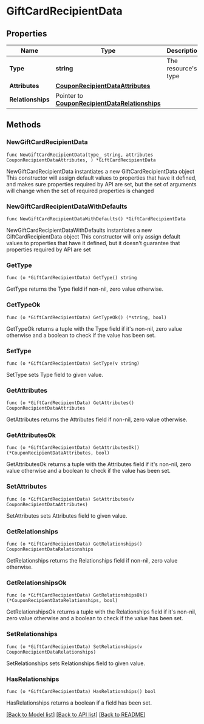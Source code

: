 # GiftCardRecipientData

## Properties

Name | Type | Description | Notes
------------ | ------------- | ------------- | -------------
**Type** | **string** | The resource&#39;s type | [default to "gift_card_recipients"]
**Attributes** | [**CouponRecipientDataAttributes**](CouponRecipientDataAttributes.md) |  | 
**Relationships** | Pointer to [**CouponRecipientDataRelationships**](CouponRecipientDataRelationships.md) |  | [optional] 

## Methods

### NewGiftCardRecipientData

`func NewGiftCardRecipientData(type_ string, attributes CouponRecipientDataAttributes, ) *GiftCardRecipientData`

NewGiftCardRecipientData instantiates a new GiftCardRecipientData object
This constructor will assign default values to properties that have it defined,
and makes sure properties required by API are set, but the set of arguments
will change when the set of required properties is changed

### NewGiftCardRecipientDataWithDefaults

`func NewGiftCardRecipientDataWithDefaults() *GiftCardRecipientData`

NewGiftCardRecipientDataWithDefaults instantiates a new GiftCardRecipientData object
This constructor will only assign default values to properties that have it defined,
but it doesn't guarantee that properties required by API are set

### GetType

`func (o *GiftCardRecipientData) GetType() string`

GetType returns the Type field if non-nil, zero value otherwise.

### GetTypeOk

`func (o *GiftCardRecipientData) GetTypeOk() (*string, bool)`

GetTypeOk returns a tuple with the Type field if it's non-nil, zero value otherwise
and a boolean to check if the value has been set.

### SetType

`func (o *GiftCardRecipientData) SetType(v string)`

SetType sets Type field to given value.


### GetAttributes

`func (o *GiftCardRecipientData) GetAttributes() CouponRecipientDataAttributes`

GetAttributes returns the Attributes field if non-nil, zero value otherwise.

### GetAttributesOk

`func (o *GiftCardRecipientData) GetAttributesOk() (*CouponRecipientDataAttributes, bool)`

GetAttributesOk returns a tuple with the Attributes field if it's non-nil, zero value otherwise
and a boolean to check if the value has been set.

### SetAttributes

`func (o *GiftCardRecipientData) SetAttributes(v CouponRecipientDataAttributes)`

SetAttributes sets Attributes field to given value.


### GetRelationships

`func (o *GiftCardRecipientData) GetRelationships() CouponRecipientDataRelationships`

GetRelationships returns the Relationships field if non-nil, zero value otherwise.

### GetRelationshipsOk

`func (o *GiftCardRecipientData) GetRelationshipsOk() (*CouponRecipientDataRelationships, bool)`

GetRelationshipsOk returns a tuple with the Relationships field if it's non-nil, zero value otherwise
and a boolean to check if the value has been set.

### SetRelationships

`func (o *GiftCardRecipientData) SetRelationships(v CouponRecipientDataRelationships)`

SetRelationships sets Relationships field to given value.

### HasRelationships

`func (o *GiftCardRecipientData) HasRelationships() bool`

HasRelationships returns a boolean if a field has been set.


[[Back to Model list]](../README.md#documentation-for-models) [[Back to API list]](../README.md#documentation-for-api-endpoints) [[Back to README]](../README.md)


